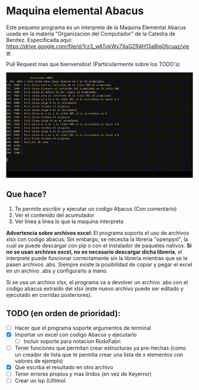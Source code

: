 # Maquina elemental Abacus
Este pequeno programa es un interprete de la Maquina Elemental Abacus usada en la materia "Organizacion del Computador" de la Catedra de Benitez. Especificada aqui: https://drive.google.com/file/d/1rz3_wATokWx7XaGZR4H13a8Iq0fjcuaz/view

Pull Request mas que  bienvenidos! (Particularmente sobre los TODO's)

![Demostracion](demo.gif)

## Que hace?
1. Te permite escribir y ejecutar un codigo Abacus (Con comentario)
2. Ver el contenido del acumulador
3. Ver linea a linea lo que la maquina interpreta

**Advertencia sobre archivos excel**: El programa soporta el uso de archivos xlsx con codigo abacus. Sin embargo, se necesita la libreria "openpyxl", la cual se puede descargar con pip o con el instalador de paquetes nativos. **Si no se usan archivos excel, no es necesario descargar dicha libreria**, el interprete puede funcionar correctamente sin la libreria mientras que se le pasen archivos .abs. Siempre existe la posibilidad de copiar y pegar el excel en un archivo .abs y configurarlo a mano. 

Si se usa un archivo xlsx, el programa va a devolver un archivo .abs con el codigo abacus extraido del xlsx (este nuevo archivo puede ser editado y ejecutado en corridas posteriores).

## TODO (en orden de prioridad):
- [ ] Hacer que el programa soporte argumentos de terminal
- [X] Importar un excel con codigo Abacus y ejecutarlo
	- [ ] Incluir soporte para notacion RodoFabri
- [ ] Tener funciones que permitan crear estructuras ya pre-hechas (como un creador de lista que te permita crear una lista de x elementos con valores de ejemplo)
- [X] Que escriba el resultado en otro archivo
- [ ] Tener errores propios y mas lindos (en vez de Keyerror)
- [ ] Crear un lsp (Ultimo)
